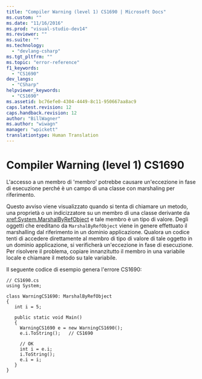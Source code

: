 ```yaml
---
title: "Compiler Warning (level 1) CS1690 | Microsoft Docs"
ms.custom: ""
ms.date: "11/16/2016"
ms.prod: "visual-studio-dev14"
ms.reviewer: ""
ms.suite: ""
ms.technology: 
  - "devlang-csharp"
ms.tgt_pltfrm: ""
ms.topic: "error-reference"
f1_keywords: 
  - "CS1690"
dev_langs: 
  - "CSharp"
helpviewer_keywords: 
  - "CS1690"
ms.assetid: bc76efe0-4304-4449-8c11-950667aa8ac9
caps.latest.revision: 12
caps.handback.revision: 12
author: "BillWagner"
ms.author: "wiwagn"
manager: "wpickett"
translationtype: Human Translation
---
```

# Compiler Warning (level 1) CS1690
L'accesso a un membro di 'membro' potrebbe causare un'eccezione in fase di esecuzione perché è un campo di una classe con marshaling per riferimento.  
  
 Questo avviso viene visualizzato quando si tenta di chiamare un metodo, una proprietà o un indicizzatore su un membro di una classe derivante da <xref:System.MarshalByRefObject> e tale membro è un tipo di valore.  Degli oggetti che ereditano da `MarshalByRefObject` viene in genere effettuato il marshalling dal riferimento in un dominio applicazione.  Qualora un codice tenti di accedere direttamente al membro di tipo di valore di tale oggetto in un dominio applicazione, si verificherà un'eccezione in fase di esecuzione.  Per risolvere il problema, copiare innanzitutto il membro in una variabile locale e chiamare il metodo su tale variabile.  
  
 Il seguente codice di esempio genera l'errore CS1690:  
  
```  
// CS1690.cs  
using System;  
  
class WarningCS1690: MarshalByRefObject  
{  
   int i = 5;  
  
   public static void Main()   
   {  
     WarningCS1690 e = new WarningCS1690();  
     e.i.ToString();   // CS1690  
  
     // OK  
     int i = e.i;  
     i.ToString();  
     e.i = i;  
   }  
}  
```